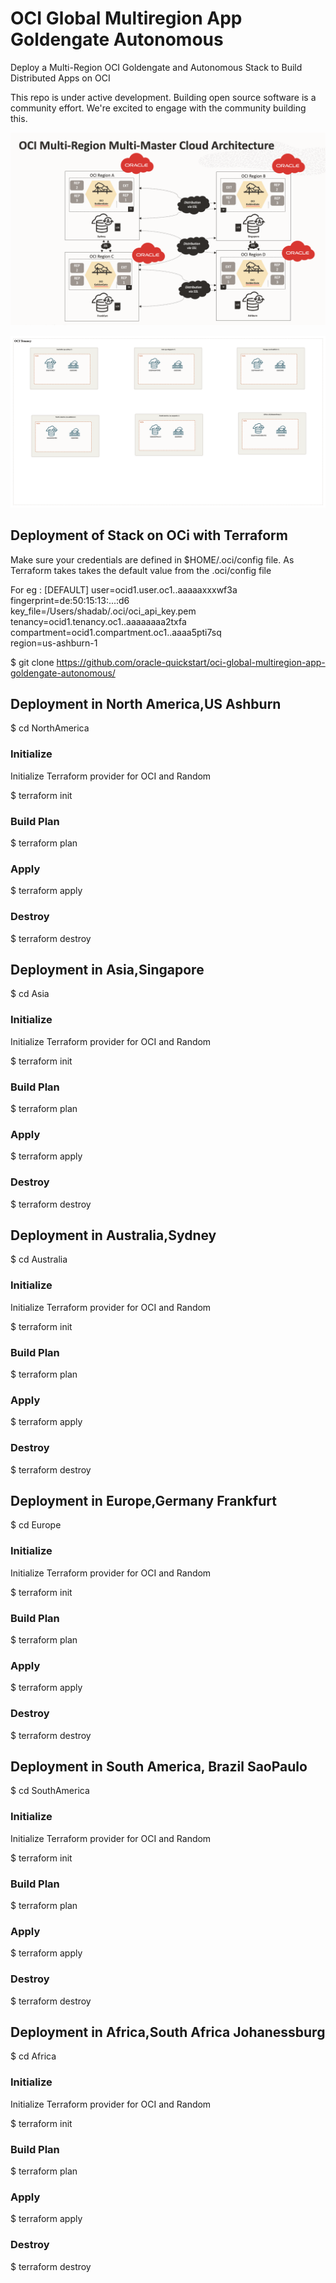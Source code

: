 # OCI Global Multiregion App Goldengate Autonomous
Deploy a Multi-Region OCI Goldengate and Autonomous Stack to Build Distributed Apps on OCI

This repo is under active development.  Building open source software is a community effort.  We're excited to engage with the community building this.

![OCI GG ADB Main](https://github.com/oracle-quickstart/oci-global-multiregion-app-goldengate-autonomous/blob/2309ca4d84af744330e706dbf82b8eb615e84cb7/OCI_GG_MultiRegion_Architecture.png)

![OCI GG ADB](https://github.com/oracle-quickstart/oci-global-multiregion-app-goldengate-autonomous/blob/0032542f901a7d901daa2de3ae875c944ac76e07/OCI%20Goldengate%20MultiRegion%20App.png)

## Deployment of Stack on OCi with Terraform 

Make sure your credentials are defined in $HOME/.oci/config file. As Terraform takes takes the default value from the .oci/config file

For eg : [DEFAULT]
user=ocid1.user.oc1..aaaaaxxxwf3a \
fingerprint=de:50:15:13:...:d6 \
key_file=/Users/shadab/.oci/oci_api_key.pem \
tenancy=ocid1.tenancy.oc1..aaaaaaaa2txfa \
compartment=ocid1.compartment.oc1..aaaa5pti7sq \
region=us-ashburn-1

$ git clone https://github.com/oracle-quickstart/oci-global-multiregion-app-goldengate-autonomous/ 

## Deployment in North America,US Ashburn
$ cd NorthAmerica

### Initialize
Initialize Terraform provider for OCI and Random

$ terraform init

### Build Plan

$ terraform plan 

### Apply

$ terraform apply 

### Destroy

$ terraform destroy 

## Deployment in Asia,Singapore
$ cd Asia

### Initialize
Initialize Terraform provider for OCI and Random

$ terraform init

### Build Plan

$ terraform plan 

### Apply

$ terraform apply 

### Destroy

$ terraform destroy 

## Deployment in Australia,Sydney
$ cd Australia

### Initialize
Initialize Terraform provider for OCI and Random

$ terraform init

### Build Plan

$ terraform plan 

### Apply

$ terraform apply 

### Destroy

$ terraform destroy 

## Deployment in Europe,Germany Frankfurt
$ cd Europe

### Initialize
Initialize Terraform provider for OCI and Random

$ terraform init

### Build Plan

$ terraform plan 

### Apply

$ terraform apply 

### Destroy

$ terraform destroy 

## Deployment in South America, Brazil SaoPaulo
$ cd SouthAmerica

### Initialize
Initialize Terraform provider for OCI and Random

$ terraform init

### Build Plan

$ terraform plan 

### Apply

$ terraform apply 

### Destroy

$ terraform destroy 

## Deployment in Africa,South Africa Johanessburg
$ cd Africa

### Initialize
Initialize Terraform provider for OCI and Random

$ terraform init

### Build Plan

$ terraform plan 

### Apply

$ terraform apply 

### Destroy

$ terraform destroy 






